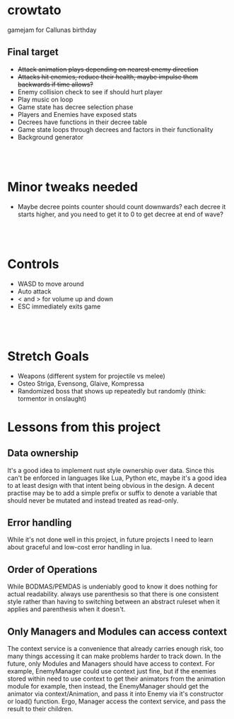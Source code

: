 # crowtato
gamejam for Callunas birthday


## Final target
- ~~Attack animation plays depending on nearest enemy direction~~
- ~~Attacks hit enemies, reduce their health, maybe impulse them backwards if time allows?~~
- Enemy collision check to see if should hurt player
- Play music on loop
- Game state has decree selection phase
- Players and Enemies have exposed stats
- Decrees have functions in their decree table
- Game state loops through decrees and factors in their functionality
- Background generator

<br><br>

# Minor tweaks needed
- Maybe decree points counter should count downwards? each decree it starts higher, and you need to get it to 0 to get decree at end of wave?

<br><br>

# Controls
- WASD to move around
- Auto attack
- < and > for volume up and down
- ESC immediately exits game

<br><br>

# Stretch Goals
- Weapons (different system for projectile vs melee)
- Osteo Striga, Evensong, Glaive, Kompressa
- Randomized boss that shows up repeatedly but randomly (think: tormentor in onslaught)

# Lessons from this project

## Data ownership
It's a good idea to implement rust style ownership over data. Since this can't be enforced in languages like Lua, Python etc, maybe it's a good idea to at least design with that intent being obvious in the design. A decent practise may be to add a simple prefix or suffix to denote a variable that should never be mutated and instead treated as read-only.
<br>

## Error handling
While it's not done well in this project, in future projects I need to learn about graceful and low-cost error handling in lua. 
<br>

## Order of Operations
While BODMAS/PEMDAS is undeniably good to know it does nothing for actual readability. always use parenthesis so that there is one consistent style rather than having to switching between an abstract ruleset when it applies and parenthesis when it doesn't.
<br>

## Only Managers and Modules can access context
The context service is a convenience that already carries enough risk, too many things accessing it can make problems harder to track down. In the future, only Modules and Managers should have access to context. For example, EnemyManager could use context just fine, but if the enemies stored within need to use context to get their animators from the animation module for example, then instead, the EnemyManager should get the animator via context/Animation, and pass it into Enemy via it's constructor or load() function. Ergo, Manager access the context service, and pass the result to their children.
<br>
